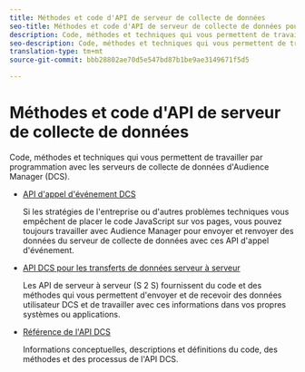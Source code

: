 ```yaml
---
title: Méthodes et code d'API de serveur de collecte de données
seo-title: Méthodes et code d'API de serveur de collecte de données pour Adobe Audience Manager (AAM)
description: Code, méthodes et techniques qui vous permettent de travailler par programmation avec les serveurs de collecte de données d'Audience Manager (DCS).
seo-description: Code, méthodes et techniques qui vous permettent de travailler par programmation avec les serveurs de collecte de données d'Audience Manager (DCS).
translation-type: tm+mt
source-git-commit: bbb28802ae70d5e547bd87b1be9ae3149671f5d5

---
```



# Méthodes et code d'API de serveur de collecte de données

Code, méthodes et techniques qui vous permettent de travailler par programmation avec les serveurs de collecte de données d'Audience Manager (DCS).

* [API d'appel d'événement DCS](/help/using/api/dcs-intro/dcs-event-calls/dcs-event-calls.md)

   Si les stratégies de l'entreprise ou d'autres problèmes techniques vous empêchent de placer le code JavaScript sur vos pages, vous pouvez toujours travailler avec Audience Manager pour envoyer et renvoyer des données du serveur de collecte de données avec ces API d'appel d'événement.

* [API DCS pour les transferts de données serveur à serveur](/help/using/api/dcs-intro/dcs-s2s/dcs-s2s.md)

   Les API de serveur à serveur (S 2 S) fournissent du code et des méthodes qui vous permettent d'envoyer et de recevoir des données utilisateur DCS et de travailler avec ces informations dans vos propres systèmes ou applications.

* [Référence de l'API DCS](/help/using/api/dcs-intro/dcs-api-reference/dcs-api-methods.md)

   Informations conceptuelles, descriptions et définitions du code, des méthodes et des processus de l'API DCS.